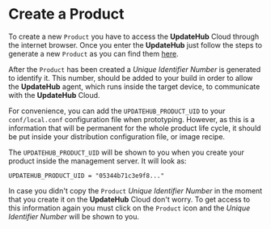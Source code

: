 # Create a Product

To create a new `Product` you have to access the **UpdateHub** Cloud through the internet browser. Once you enter the **UpdateHub** just follow the steps to generate a new `Product` as you can find them [here](../Dashboard/creatingProduct.md).

After the `Product` has been created a _Unique Identifier Number_ is generated to identify it. This number, should be added to your build in order to allow the **UpdateHub** agent, which runs inside the target device, to communicate with the **UpdateHub** Cloud.

For convenience, you can add the `UPDATEHUB_PRODUCT_UID` to your `conf/local.conf` configuration file when prototyping. However, as this is a information that will be permanent for the whole product life cycle, it should be put inside your distribution configuration file, or image recipe.

The `UPDATEHUB_PRODUCT_UID` will be shown to you when you create your product inside the management server. It will look as:

```
UPDATEHUB_PRODUCT_UID = "05344b71c3e9f8..."
```

In case you didn't copy the `Product` _Unique Identifier Number_ in the moment that you create it on the **UpdateHub** Cloud don't worry. To get access to this information again you must click on the `Product` icon and the _Unique Identifier Number_ will be shown to you.

